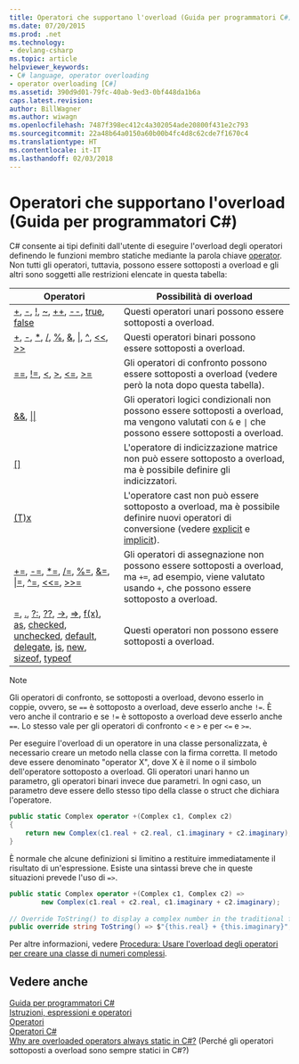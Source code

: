 ```yaml
---
title: Operatori che supportano l'overload (Guida per programmatori C#)
ms.date: 07/20/2015
ms.prod: .net
ms.technology:
- devlang-csharp
ms.topic: article
helpviewer_keywords:
- C# language, operator overloading
- operator overloading [C#]
ms.assetid: 390d9d01-79fc-40ab-9ed3-0bf448da1b6a
caps.latest.revision: 
author: BillWagner
ms.author: wiwagn
ms.openlocfilehash: 7487f398ec412c4a302054ade20800f431e2c793
ms.sourcegitcommit: 22a48b64a0150a60b00b4fc4d8c62cde7f1670c4
ms.translationtype: HT
ms.contentlocale: it-IT
ms.lasthandoff: 02/03/2018
---
```

# <a name="overloadable-operators-c-programming-guide"></a>Operatori che supportano l'overload (Guida per programmatori C#)

C# consente ai tipi definiti dall'utente di eseguire l'overload degli operatori definendo le funzioni membro statiche mediante la parola chiave [operator](../../../csharp/language-reference/keywords/operator.md). Non tutti gli operatori, tuttavia, possono essere sottoposti a overload e gli altri sono soggetti alle restrizioni elencate in questa tabella:

| Operatori | Possibilità di overload |
| --------- | --------------- |
|[+](../../../csharp/language-reference/operators/addition-operator.md), [-](../../../csharp/language-reference/operators/subtraction-operator.md), [!](../../../csharp/language-reference/operators/logical-negation-operator.md), [~](../../../csharp/language-reference/operators/bitwise-complement-operator.md), [++](../../../csharp/language-reference/operators/increment-operator.md), [--](../../../csharp/language-reference/operators/decrement-operator.md), [true](../../../csharp/language-reference/keywords/true.md), [false](../../../csharp/language-reference/keywords/false.md)|Questi operatori unari possono essere sottoposti a overload.|
|[+](../../../csharp/language-reference/operators/addition-operator.md), [-](../../../csharp/language-reference/operators/subtraction-operator.md), [\*](../../../csharp/language-reference/operators/multiplication-operator.md), [/](../../../csharp/language-reference/operators/division-operator.md), [%](../../../csharp/language-reference/operators/modulus-operator.md), [&](../../../csharp/language-reference/operators/and-operator.md), [&#124;](../../../csharp/language-reference/operators/or-operator.md), [^](../../../csharp/language-reference/operators/xor-operator.md), [\<\<](../../../csharp/language-reference/operators/left-shift-operator.md), [>>](../../../csharp/language-reference/operators/right-shift-operator.md)|Questi operatori binari possono essere sottoposti a overload.|
|[==](../../../csharp/language-reference/operators/equality-comparison-operator.md), [!=](../../../csharp/language-reference/operators/not-equal-operator.md), [\<](../../../csharp/language-reference/operators/less-than-operator.md), [>](../../../csharp/language-reference/operators/greater-than-operator.md), [\<=](../../../csharp/language-reference/operators/less-than-equal-operator.md), [>=](../../../csharp/language-reference/operators/greater-than-equal-operator.md)|Gli operatori di confronto possono essere sottoposti a overload (vedere però la nota dopo questa tabella).|
|[&&](../../../csharp/language-reference/operators/conditional-and-operator.md), [&#124;&#124;](../../../csharp/language-reference/operators/conditional-or-operator.md)|Gli operatori logici condizionali non possono essere sottoposti a overload, ma vengono valutati con `&` e <code>&#124;</code> che possono essere sottoposti a overload.|
|[&#91;&#93;](../../../csharp/language-reference/operators/index-operator.md)|L'operatore di indicizzazione matrice non può essere sottoposto a overload, ma è possibile definire gli indicizzatori.|
|[(T)x](../../../csharp/language-reference/operators/invocation-operator.md)|L'operatore cast non può essere sottoposto a overload, ma è possibile definire nuovi operatori di conversione (vedere [explicit](../../../csharp/language-reference/keywords/explicit.md) e [implicit](../../../csharp/language-reference/keywords/implicit.md)).|
|[+=](../../../csharp/language-reference/operators/addition-assignment-operator.md), [-=](../../../csharp/language-reference/operators/subtraction-assignment-operator.md), [\*=](../../../csharp/language-reference/operators/multiplication-assignment-operator.md), [/=](../../../csharp/language-reference/operators/division-assignment-operator.md), [%=](../../../csharp/language-reference/operators/modulus-assignment-operator.md), [&=](../../../csharp/language-reference/operators/and-assignment-operator.md), [&#124;=](../../../csharp/language-reference/operators/or-assignment-operator.md), [^=](../../../csharp/language-reference/operators/xor-assignment-operator.md), [\<\<=](../../../csharp/language-reference/operators/left-shift-assignment-operator.md), [>>=](../../../csharp/language-reference/operators/right-shift-assignment-operator.md)|Gli operatori di assegnazione non possono essere sottoposti a overload, ma `+=`, ad esempio, viene valutato usando `+`, che possono essere sottoposto a overload.|
|[=](../../../csharp/language-reference/operators/assignment-operator.md), [.](../../../csharp/language-reference/operators/member-access-operator.md), [?:](../../../csharp/language-reference/operators/conditional-operator.md), [??](../../../csharp/language-reference/operators/null-conditional-operator.md), [->](../../../csharp/language-reference/operators/dereference-operator.md), [=>](../../../csharp/language-reference/operators/lambda-operator.md), [f(x)](../../../csharp/language-reference/operators/invocation-operator.md), [as](../../../csharp/language-reference/keywords/as.md), [checked](../../../csharp/language-reference/keywords/checked.md), [unchecked](../../../csharp/language-reference/keywords/unchecked.md), [default](../../../csharp/programming-guide/statements-expressions-operators/default-value-expressions.md), [delegate](../../../csharp/programming-guide/statements-expressions-operators/anonymous-methods.md), [is](../../../csharp/language-reference/keywords/is.md), [new](../../../csharp/language-reference/keywords/new.md), [sizeof](../../../csharp/language-reference/keywords/sizeof.md), [typeof](../../../csharp/language-reference/keywords/typeof.md)|Questi operatori non possono essere sottoposti a overload.|

> [!NOTE]
> Gli operatori di confronto, se sottoposti a overload, devono esserlo in coppie, ovvero, se `==` è sottoposto a overload, deve esserlo anche `!=`. È vero anche il contrario e se `!=` è sottoposto a overload deve esserlo anche `==`. Lo stesso vale per gli operatori di confronto `<` e `>` e per `<=` e `>=`.

Per eseguire l'overload di un operatore in una classe personalizzata, è necessario creare un metodo nella classe con la firma corretta. Il metodo deve essere denominato "operator X", dove X è il nome o il simbolo dell'operatore sottoposto a overload. Gli operatori unari hanno un parametro, gli operatori binari invece due parametri. In ogni caso, un parametro deve essere dello stesso tipo della classe o struct che dichiara l'operatore.

```csharp
public static Complex operator +(Complex c1, Complex c2)
{
    return new Complex(c1.real + c2.real, c1.imaginary + c2.imaginary);
}
```

È normale che alcune definizioni si limitino a restituire immediatamente il risultato di un'espressione.  Esiste una sintassi breve che in queste situazioni prevede l'uso di `=>`.

```csharp
public static Complex operator +(Complex c1, Complex c2) =>
        new Complex(c1.real + c2.real, c1.imaginary + c2.imaginary);
  
// Override ToString() to display a complex number in the traditional format:
public override string ToString() => $"{this.real} + {this.imaginary}";
```

Per altre informazioni, vedere [Procedura: Usare l'overload degli operatori per creare una classe di numeri complessi](../../../csharp/programming-guide/statements-expressions-operators/how-to-use-operator-overloading-to-create-a-complex-number-class.md).

## <a name="see-also"></a>Vedere anche

[Guida per programmatori C#](../../../csharp/programming-guide/index.md)  
[Istruzioni, espressioni e operatori](../../../csharp/programming-guide/statements-expressions-operators/index.md)  
[Operatori](../../../csharp/programming-guide/statements-expressions-operators/operators.md)  
[Operatori C#](../../../csharp/language-reference/operators/index.md)  
[Why are overloaded operators always static in C#?](https://blogs.msdn.microsoft.com/ericlippert/2007/05/14/why-are-overloaded-operators-always-static-in-c/) (Perché gli operatori sottoposti a overload sono sempre statici in C#?)
